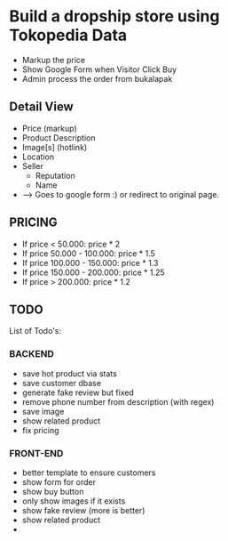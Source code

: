 
# Build a dropship store using Tokopedia Data
- Markup the price
- Show Google Form when Visitor Click Buy
- Admin process the order from bukalapak

## Detail View
- Price (markup)
- Product Description
- Image[s] (hotlink)
- Location
- Seller
  - Reputation
  - Name
- <Buy Now Button> --> Goes to google form :) or redirect to original
  page.

## PRICING
- If price < 50.000: price * 2
- If price 50.000 - 100.000: price * 1.5
- If price 100.000 - 150.000: price * 1.3
- If price 150.000 - 200.000: price * 1.25
- If price > 200.000: price * 1.2

## TODO
List of Todo's:

### BACKEND
- save hot product via stats
- save customer dbase
- generate fake review but fixed
- remove phone number from description (with regex)
- save image
- show related product
- fix pricing

### FRONT-END
- better template to ensure customers
- show form for order
- show buy button
- only show images if it exists
- show fake review (more is better)
- show related product
- 
